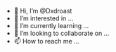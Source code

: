 - 👋 Hi, I’m @Dxdroast
- 👀 I’m interested in ...
- 🌱 I’m currently learning ...
- 💞️ I’m looking to collaborate on ...
- 📫 How to reach me ...

<!---
Dxdroast/Dxdroast is a ✨ special ✨ repository because its `README.md` (this file) appears on your GitHub profile.
You can click the Preview link to take a look at your changes.
--->
